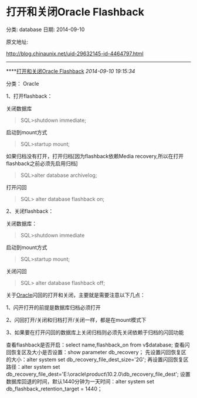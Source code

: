 # 打开和关闭Oracle Flashback

分类: database
日期: 2014-09-10

原文地址: 

http://blog.chinaunix.net/uid-29632145-id-4464797.html

------

****[打开和关闭Oracle Flashback]() *2014-09-10 19:15:34*

分类： Oracle

1、打开flashback：

关闭数据库

> SQL>shutdown immediate;

启动到mount方式

> SQL>startup mount;

如果归档没有打开，打开归档[因为flashback依赖Media recovery,所以在打开flashback之前必须先启用归档]

> SQL>alter database archivelog;

打开闪回

> SQL> alter database flashback on;

 

2、关闭flashback：

关闭数据库：

> SQL>shutdown immediate

启动到mount方式

> SQL>startup mount;

关闭闪回

> SQL> alter database flashback off;

 

关于[Oracle](http://www.linuxidc.com/topicnews.aspx?tid=12)闪回的打开和关闭，主要就是需要注意以下几点：

1、闪开打开的前提是数据库归档必须打开

2、闪回打开/关闭和归档打开/关闭一样，都是在mount模式下

3、如果要在打开闪回的数据库上关闭归档则必须先关闭依赖于归档的闪回功能

查看flashback是否开启：select name,flashback_on from v$database; 查看闪回恢复区及大小是否设置：show parameter db_recovery； 先设置闪回恢复区的大小：alter system set db_recovery_file_dest_size='2G'; 再设置闪回恢复区路径：alter system set db_recovery_file_dest='E:\oracle\product\10.2.0\db_recovery_file_dest'; 设置数据库回退的时间，默认1440分钟为一天时间：alter system set db_flashback_retention_target = 1440；